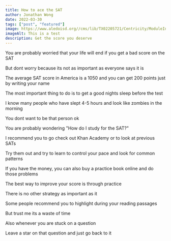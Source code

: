 ```yaml
---
title: How to ace the SAT
author: Jonathan Wong
date: 2022-03-30
tags: ["post", "featured"]
image: https://www.aledoisd.org//cms/lib/TX02205721/Centricity/ModuleInstance/107/Data/12430/SAT-college%20board.jpg
imageAlt: This is a test
description: Get the score you deserve
---
```


You are probably worried that your life will end if you get a bad score on the SAT

But dont worry because its not as important as everyone says it is

The average SAT score in America is a 1050 and you can get 200 points just by writing your name

The most important thing to do is to get a good nights sleep before the test

I know many people who have slept 4-5 hours and look like zombies in the morning

You dont want to be that person ok

You are probably wondering "How do I study for the SAT?"

I recommend you to go check out Khan Academy or to look at previous SATs

Try them out and try to learn to control your pace and look for common patterns

If you have the money, you can also buy a practice book online and do those problems

The best way to improve your score is through practice

There is no other strategy as important as it

Some people recommend you to highlight during your reading passages

But trust me its a waste of time

Also whenever you are stuck on a question

Leave a star on that question and just go back to it




